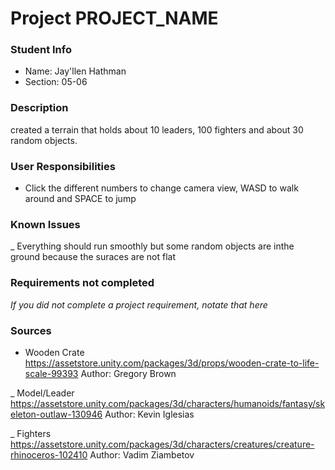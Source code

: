 # Project PROJECT_NAME

### Student Info

-   Name: Jay'llen Hathman
-   Section: 05-06

### Description

created a terrain that holds about 10 leaders, 100 fighters and about 30 random objects.

### User Responsibilities

-   Click the different numbers to change camera view, 
WASD to walk around and SPACE to jump
### Known Issues

_ Everything should run smoothly but some random objects are inthe ground because the suraces are not flat

### Requirements not completed

_If you did not complete a project requirement, notate that here_

### Sources

-   Wooden Crate
https://assetstore.unity.com/packages/3d/props/wooden-crate-to-life-scale-99393
Author: Gregory Brown

_ Model/Leader
https://assetstore.unity.com/packages/3d/characters/humanoids/fantasy/skeleton-outlaw-130946
Author: Kevin Iglesias

_ Fighters
https://assetstore.unity.com/packages/3d/characters/creatures/creature-rhinoceros-102410
Author: Vadim Ziambetov



